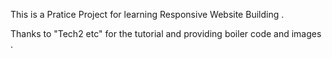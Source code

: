 This is a Pratice Project for learning Responsive Website Building . 

Thanks to "Tech2 etc" for the tutorial and providing boiler code and images . 

